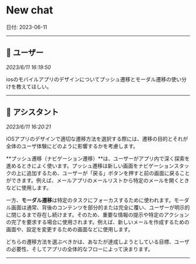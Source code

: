 # New chat

日付: 2023-06-11

---

## 👤 ユーザー
*2023/6/11 16:19:50*

iosのモバイルアプリのデザインについてプッシュ遷移とモーダル遷移の使い分けを教えてほしい。

---

## 🤖 アシスタント
*2023/6/11 16:20:21*

iOSアプリのデザインで適切な遷移方法を選択する際には、遷移の目的とそれが全体のユーザ体験にどのように影響するかを考慮します。

**プッシュ遷移（ナビゲーション遷移）**は、ユーザーがアプリ内で深く探索を進めるときによく使います。プッシュ遷移は新しい画面をナビゲーションスタックの上に追加するため、ユーザーが「戻る」ボタンを押すと前の画面に戻ることができます。例えば、メールアプリのメールリストから特定のメールを開くときなどに使用します。

一方、**モーダル遷移**は特定のタスクにフォーカスするために使われます。モーダル画面は通常、背後のコンテンツを部分的または完全に覆い、ユーザーが明示的に閉じるまで存在し続けます。そのため、重要な情報の提示や特定のアクションの完了を要求する場合に使用されます。例えば、新しいメールを作成するための画面や、設定を変更するための画面などに使用します。

どちらの遷移方法を選ぶべきかは、あなたが達成しようとしている目標、ユーザの必要性、そしてアプリの全体的なフローによって決まります。

---
